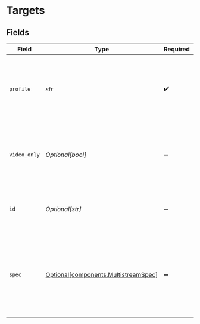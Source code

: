 # Targets


## Fields

| Field                                                                                                              | Type                                                                                                               | Required                                                                                                           | Description                                                                                                        | Example                                                                                                            |
| ------------------------------------------------------------------------------------------------------------------ | ------------------------------------------------------------------------------------------------------------------ | ------------------------------------------------------------------------------------------------------------------ | ------------------------------------------------------------------------------------------------------------------ | ------------------------------------------------------------------------------------------------------------------ |
| `profile`                                                                                                          | *str*                                                                                                              | :heavy_check_mark:                                                                                                 | Name of the transcoding profile that should be sent. Use<br/>"source" for pushing the source stream data<br/>      | 720p                                                                                                               |
| `video_only`                                                                                                       | *Optional[bool]*                                                                                                   | :heavy_minus_sign:                                                                                                 | If true, the stream audio will be muted, and only silent<br/>video will be pushed to the target.<br/>              |                                                                                                                    |
| `id`                                                                                                               | *Optional[str]*                                                                                                    | :heavy_minus_sign:                                                                                                 | ID of the multistream target object where to push this stream                                                      |                                                                                                                    |
| `spec`                                                                                                             | [Optional[components.MultistreamSpec]](../../models/components/multistreamspec.md)                                 | :heavy_minus_sign:                                                                                                 | Inline multistream target object. Will automatically<br/>create the target resource to be used by the created stream.<br/> |                                                                                                                    |